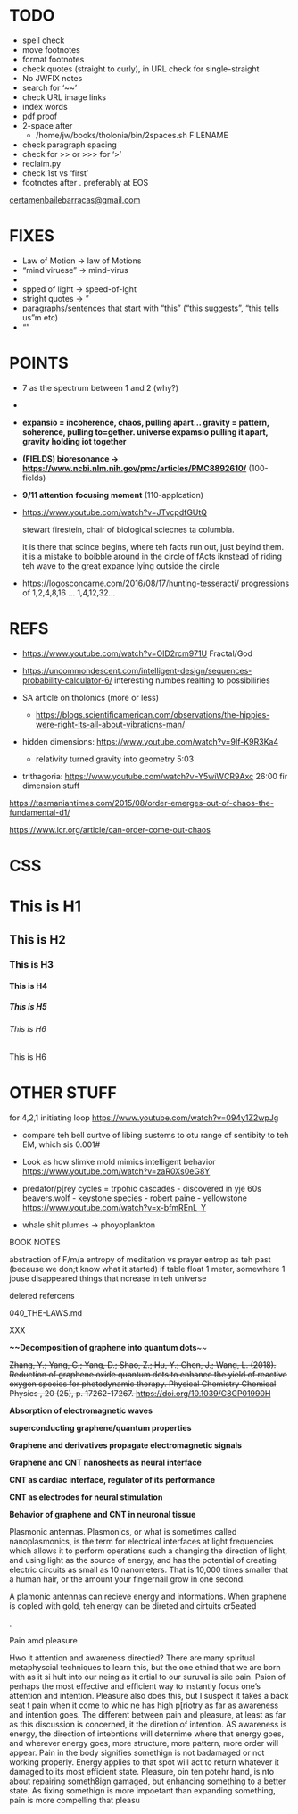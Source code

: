 # TODO

- spell check
- move footnotes
- format footnotes
- check quotes (straight to curly), in URL check for single-straight
- No JWFIX notes
- search for ‘~~’
- check URL image links
- index words
- pdf proof
- 2-space after 
  - /home/jw/books/tholonia/bin/2spaces.sh FILENAME
- check paragraph spacing
- check for >> or >>> for ‘>’
- reclaim.py
- check 1st vs ‘first’
- footnotes after . preferably at EOS

certamenbailebarracas@gmail.com









# FIXES

- Law of Motion -> law of Motions 
- “mind viruese” -> mind-virus
- 
- spped of light -> speed-of-lght
- stright quotes -> ”
- paragraphs/sentences that start with “this” (“this suggests”, “this tells us”m etc)
- “”

# POINTS

- 7 as the spectrum between 1 and 2 (why?)
- 
- **expansio = incoherence, chaos, pulling apart… gravity = pattern, soherence, pulling to=gether.  universe expamsio pulling it apart, gravity holding iot together**
- **(FIELDS) bioresonance -> https://www.ncbi.nlm.nih.gov/pmc/articles/PMC8892610/** (100-fields)
- **9/11 attention focusing moment** (110-applcation)
- https://www.youtube.com/watch?v=JTvcpdfGUtQ

  stewart firestein, chair of biological sciecnes ta columbia.  

  it is there that scince begins, where teh facts run out, just beyind them.  it is a mistake to boibble around in the circle of fActs iknstead of riding teh wave to the great expance lying outside the circle

- https://logosconcarne.com/2016/08/17/hunting-tesseracti/  progressions of 1,2,4,8,16 … 1,4,12,32…  

# REFS

- https://www.youtube.com/watch?v=OlD2rcm971U Fractal/God

- https://uncommondescent.com/intelligent-design/sequences-probability-calculator-6/  interesting numbes realting to possibiliries

- SA article on tholonics (more or less)
  - https://blogs.scientificamerican.com/observations/the-hippies-were-right-its-all-about-vibrations-man/
- hidden dimensions: https://www.youtube.com/watch?v=9If-K9R3Ka4
  - relativity turned gravity into geometry 5:03
- trithagoria: https://www.youtube.com/watch?v=Y5wiWCR9Axc
  26:00 fir dimension stuff

https://tasmaniantimes.com/2015/08/order-emerges-out-of-chaos-the-fundamental-d1/

https://www.icr.org/article/can-order-come-out-chaos









# CSS

# This is H1
## This is H2
### This is H3
#### This is H4
##### This is H5
###### This is H6

This is H6






# OTHER STUFF





for 4,2,1 initiating loop
https://www.youtube.com/watch?v=094y1Z2wpJg

- compare teh bell curtve of libing sustems to otu range of sentibity to teh EM, which sis 0.001#

- Look as how slimke mold mimics intelligent behavior
  https://www.youtube.com/watch?v=zaR0Xs0eG8Y

- predator/p[rey cycles = trpohic cascades - discovered in yje 60s
  beavers.wolf - keystone species - robert paine - yellowstone
  https://www.youtube.com/watch?v=x-bfmREnL_Y

- whale shit plumes -> phoyoplankton


BOOK NOTES

abstraction of F/m/a
entropy of meditation vs prayer
entrop as teh past (because we don;t know what it started)
if table float 1 meter, somewhere 1 jouse disappeared
things that ncrease in teh universe



delered refercens



040_THE-LAWS.md

[^14]: Styer, D.  (2019).  **Entropy as Disorder: History of a Misconception**.  *The Physics Teacher,* *57*(7), 454-458.  doi:10.1119/1.5126822

[^18]: Bodei, R., & Doebler, G.  W.  (2018).  **Geometry of the passions: Fear, hope, happiness: Philosophy and political use**.  Toronto: University of Toronto Press.



XXX



[^341]: The interactive models based on these number are located at https://www.math3d.org/avUZTBtMU



**~~Decomposition of graphene into quantum dots**~~

~~Zhang, Y.; Yang, C.; Yang, D.; Shao, Z.; Hu, Y.; Chen, J.; Wang, L. (2018). Reduction of graphene oxide quantum dots to enhance the yield of reactive oxygen species for photodynamic therapy. Physical Chemistry Chemical Physics ,  20 (25), p. 17262-17267. https://doi.org/10.1039/C8CP01990H~~



**Absorption of electromagnetic waves**

[^350]:Pan, K.; Leng, T.; Song, J.; Ji, C.; Zhang, J.; Li, J.; Hu, Z. (2020). Controlled reduction of graphene oxide laminate and its applications for ultra-wideband microwave absorption. Carbon ,  160 , p. 307-316. https://doi.org/10.1016/j.carbon.2019.12.062



**superconducting graphene/quantum properties**

[^349]: Abbasi, E.; Akbarzadeh, A.; Kouhi, M.; Milani, M. (2016). Graphene: synthesis, bio-applications, and properties. Artificial cells, nanomedicine, and biotechnology ,  44 (1), p. 150-156. https://doi.org/10.3109/21691401.2014.927880



**Graphene and derivatives propagate electromagnetic signals**

[^351]:Akyildiz, IF; Jornet, JM; Pierobon, M. (2010). Propagation models for nanocommunication networks. In: Proceedings of the Fourth European Conference on Antennas and Propagation (pp. 1-5). IEEE. https://ieeexplore.ieee.org/abstract/document/5505714

**Graphene and CNT nanosheets as neural interface**

[^352]:Yin, P.; Liu, Y.; Xiao, L.; Zhang, C. (2021). Advanced Metallic and Polymeric Coatings for Neural Interfacing: Structures, Properties and Tissue Responses. *Polymers* , *13* (16), 2834. https://doi.org/10.3390/polym13162834



**CNT as cardiac interface, regulator of its performance**

[^353]:Martinelli, V.; Cellot, G.; Fabbro, A.; Bosi, S.; Mestroni, L.; Ballerini, L. (2013). Improving cardiac myocytes performance by carbon nanotubes platforms. *Frontiers in physiology* , *4* , 239. https://doi.org/10.3389/fphys.2013.00239

**CNT as electrodes for neural stimulation**

[^354]:Bareket-Keren, L.; Hanein, Y. (2013). Carbon nanotube-based multi electrode arrays for neuronal interfacing: progress and prospects. *Frontiers in neural circuits* , *6* , 122. https://doi.org/10.3389/fncir.2012.00122

**Behavior of graphene and CNT in neuronal tissue**

[^355]:Rauti, R.; Musto, M.; Bosi, S.; Prato, M.; Ballerini, L. (2019). Properties and behavior of carbon nanomaterials when interfacing neuronal cells: How far have we come?. *Carbon* , *143* , p. 430-446. https://doi.org/10.1016/j.carbon.2018.11.026

Plasmonic antennas.  Plasmonics, or what is sometimes called nanoplasmonics,  is the term for electrical interfaces at light frequencies which allows it to perform operations such a changing the direction of light, and using light as the source of energy, and has the potential of creating electric circuits as small as 10 nanometers.  That is 10,000 times smaller that a human hair, or the amount your fingernail grow in one second.  



A plamonic antennas can recieve energy and informations.  When graphene is copled with gold, teh energy can be direted and cirtuits cr5eated

.

Pain amd pleasure

Hwo it attention and awareness directied?  There are many spiritual metaphyscial techniques to learn this, but the one ethind that we are born with as it si hult into our neing as it crtial to our suruval is sile pain.  Paion of perhaps the most effective and efficient way to instantly focus one’s attention and intention.  Pleasure also does this, but I suspect it takes a back seat t pain when it come to whic ne has high p[riotry as far as awareness and intention goes.  The different between pain and pleasure, at least as far as this discussion is concerned, it the diretion of intention.  AS awareness is energy, the direction of intebntions will deternime where that energy goes, and wherever energy goes, more structure, more pattern, more order will appear.  Pain in the body signifies somethign is not badamaged or not working properly.  Energy applies to that spot will act to return whatever it damaged to its most efficient state.  Pleasure, oin ten potehr hand, is nto about repairing someth8ign gamaged, but enhancing something to a better state.  As fixing somethign is more impoetant than expanding something, pain is more compelling that pleasu



